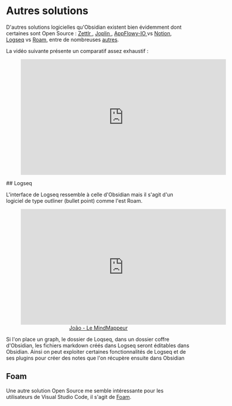 # Autres solutions

D'autres solutions logicielles qu'Obsidian existent bien évidemment dont certaines sont Open Source : [Zettlr ](https://www.zettlr.com/), [Joplin ](https://joplinapp.org/),  [AppFlowy-IO ](https://github.com/AppFlowy-IO) vs [Notion](https://www.notion.so/fr-fr/notes), [Logseq](https://github.com/logseq/logseq) vs [Roam](https://roamresearch.com/), entre de nombreuses [autres](https://alternativeto.net/software/tiro-notes/).

La vidéo suivante présente un comparatif assez exhaustif :
<center><figure><iframe width="560" height="315" src="https://www.youtube-nocookie.com/embed/ntvAZMBEJcc?start=1735" title="YouTube video player" frameborder="0" allow="accelerometer; autoplay; clipboard-write; encrypted-media; gyroscope; picture-in-picture" allowfullscreen></iframe></figure></center>
## Logseq

L'interface de Logseq ressemble à celle d'Obsidian mais il s'agit d'un logiciel de type outliner (bullet point) comme l'est Roam.

<center><figure><iframe width="560" height="315" src="https://www.youtube-nocookie.com/embed/7sDHeK2dMkQ" title="YouTube video player" frameborder="0" allow="accelerometer; autoplay; clipboard-write; encrypted-media; gyroscope; picture-in-picture" allowfullscreen></iframe><figcaption><a href="https://www.youtube.com/c/LeMindMappeur" target="_blank">João - Le MindMappeur</a></figcaption></figure></center>


Si l'on place un graph, le dossier de Loqseq, dans un dossier coffre d'Obsidian, les fichiers markdown créés dans Logseq seront éditables dans Obsidian.
Ainsi on peut exploiter certaines fonctionnalités de Logseq et de ses plugins pour créer des notes que l'on  récupère ensuite dans Obsidian

## Foam

Une autre solution Open Source me semble intéressante pour les utilisateurs de Visual Studio Code, il s'agit de [Foam](https://github.com/foambubble/foam).

